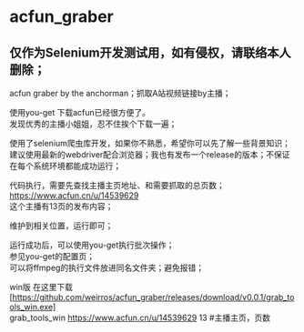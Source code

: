# acfun_graber

## 仅作为Selenium开发测试用，如有侵权，请联络本人删除；

acfun graber by the anchorman；抓取A站视频链接by主播；

使用you-get 下载acfun已经很方便了。   
发现优秀的主播小姐姐，忍不住挨个下载一遍；   

使用了selenium爬虫库开发，如果你不熟悉，希望你可以先了解一些背景知识；    
建议使用最新的webdriver配合浏览器；我也有发布一个release的版本；不保证在每个系统环境都能成功运行；    

代码执行，需要先查找主播主页地址、和需要抓取的总页数；    
https://www.acfun.cn/u/14539629    
这个主播有13页的发布内容；    

维护到相关位置，运行即可；

运行成功后，可以使用you-get执行批次操作；    
参见you-get的配置页；    
可以将ffmpeg的执行文件放进同名文件夹；避免报错；    

win版
在这里下载 [https://github.com/weirros/acfun_graber/releases/download/v0.0.1/grab_tools_win.exe]      
grab_tools_win https://www.acfun.cn/u/14539629 13 #主播主页，页数   
